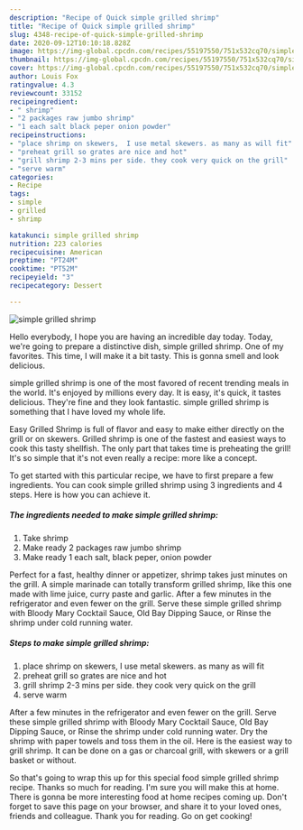 ```yaml
---
description: "Recipe of Quick simple grilled shrimp"
title: "Recipe of Quick simple grilled shrimp"
slug: 4348-recipe-of-quick-simple-grilled-shrimp
date: 2020-09-12T10:10:18.828Z
image: https://img-global.cpcdn.com/recipes/55197550/751x532cq70/simple-grilled-shrimp-recipe-main-photo.jpg
thumbnail: https://img-global.cpcdn.com/recipes/55197550/751x532cq70/simple-grilled-shrimp-recipe-main-photo.jpg
cover: https://img-global.cpcdn.com/recipes/55197550/751x532cq70/simple-grilled-shrimp-recipe-main-photo.jpg
author: Louis Fox
ratingvalue: 4.3
reviewcount: 33152
recipeingredient:
- " shrimp"
- "2 packages raw jumbo shrimp"
- "1 each salt black peper onion powder"
recipeinstructions:
- "place shrimp on skewers,  I use metal skewers. as many as will fit"
- "preheat grill so grates are nice and hot"
- "grill shrimp 2-3 mins per side. they cook very quick on the grill"
- "serve warm"
categories:
- Recipe
tags:
- simple
- grilled
- shrimp

katakunci: simple grilled shrimp 
nutrition: 223 calories
recipecuisine: American
preptime: "PT24M"
cooktime: "PT52M"
recipeyield: "3"
recipecategory: Dessert

---
```



![simple grilled shrimp](https://img-global.cpcdn.com/recipes/55197550/751x532cq70/simple-grilled-shrimp-recipe-main-photo.jpg)

Hello everybody, I hope you are having an incredible day today. Today, we're going to prepare a distinctive dish, simple grilled shrimp. One of my favorites. This time, I will make it a bit tasty. This is gonna smell and look delicious.

simple grilled shrimp is one of the most favored of recent trending meals in the world. It's enjoyed by millions every day. It is easy, it's quick, it tastes delicious. They're fine and they look fantastic. simple grilled shrimp is something that I have loved my whole life.

Easy Grilled Shrimp is full of flavor and easy to make either directly on the grill or on skewers. Grilled shrimp is one of the fastest and easiest ways to cook this tasty shellfish. The only part that takes time is preheating the grill! It&#39;s so simple that it&#39;s not even really a recipe: more like a concept.


To get started with this particular recipe, we have to first prepare a few ingredients. You can cook simple grilled shrimp using 3 ingredients and 4 steps. Here is how you can achieve it.

<!--inarticleads1-->

##### The ingredients needed to make simple grilled shrimp:

1. Take  shrimp
1. Make ready 2 packages raw jumbo shrimp
1. Make ready 1 each salt, black peper, onion powder


Perfect for a fast, healthy dinner or appetizer, shrimp takes just minutes on the grill. A simple marinade can totally transform grilled shrimp, like this one made with lime juice, curry paste and garlic. After a few minutes in the refrigerator and even fewer on the grill. Serve these simple grilled shrimp with Bloody Mary Cocktail Sauce, Old Bay Dipping Sauce, or Rinse the shrimp under cold running water. 

<!--inarticleads2-->

##### Steps to make simple grilled shrimp:

1. place shrimp on skewers,  I use metal skewers. as many as will fit
1. preheat grill so grates are nice and hot
1. grill shrimp 2-3 mins per side. they cook very quick on the grill
1. serve warm


After a few minutes in the refrigerator and even fewer on the grill. Serve these simple grilled shrimp with Bloody Mary Cocktail Sauce, Old Bay Dipping Sauce, or Rinse the shrimp under cold running water. Dry the shrimp with paper towels and toss them in the oil. Here is the easiest way to grill shrimp. It can be done on a gas or charcoal grill, with skewers or a grill basket or without. 

So that's going to wrap this up for this special food simple grilled shrimp recipe. Thanks so much for reading. I'm sure you will make this at home. There is gonna be more interesting food at home recipes coming up. Don't forget to save this page on your browser, and share it to your loved ones, friends and colleague. Thank you for reading. Go on get cooking!
